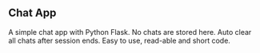 ﻿
## Chat App

A simple chat app with Python Flask.
No chats are stored here.
Auto clear all chats after session ends.
Easy to use, read-able and short code.

